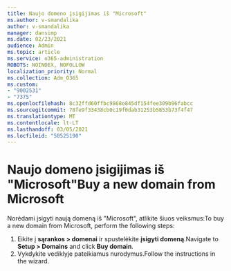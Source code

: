 ```yaml
---
title: Naujo domeno įsigijimas iš "Microsoft"
ms.author: v-smandalika
author: v-smandalika
manager: dansimp
ms.date: 02/23/2021
audience: Admin
ms.topic: article
ms.service: o365-administration
ROBOTS: NOINDEX, NOFOLLOW
localization_priority: Normal
ms.collection: Adm_O365
ms.custom:
- "9002531"
- "7375"
ms.openlocfilehash: 8c32ffd60ffbc9868e845df154fee309b96fabcc
ms.sourcegitcommit: 78fe9f33438cb0c19f0dab31253b5853b73f4f47
ms.translationtype: MT
ms.contentlocale: lt-LT
ms.lasthandoff: 03/05/2021
ms.locfileid: "50525190"
---
```

# <a name="buy-a-new-domain-from-microsoft"></a><span data-ttu-id="0cd51-102">Naujo domeno įsigijimas iš "Microsoft"</span><span class="sxs-lookup"><span data-stu-id="0cd51-102">Buy a new domain from Microsoft</span></span>

<span data-ttu-id="0cd51-103">Norėdami įsigyti naują domeną iš "Microsoft", atlikite šiuos veiksmus:</span><span class="sxs-lookup"><span data-stu-id="0cd51-103">To buy a new domain from Microsoft, perform the following steps:</span></span>

1. <span data-ttu-id="0cd51-104">Eikite į **sąrankos > domenai** ir spustelėkite **įsigyti domeną**.</span><span class="sxs-lookup"><span data-stu-id="0cd51-104">Navigate to **Setup > Domains** and click **Buy domain**.</span></span> 
2. <span data-ttu-id="0cd51-105">Vykdykite vediklyje pateikiamus nurodymus.</span><span class="sxs-lookup"><span data-stu-id="0cd51-105">Follow the instructions in the wizard.</span></span>